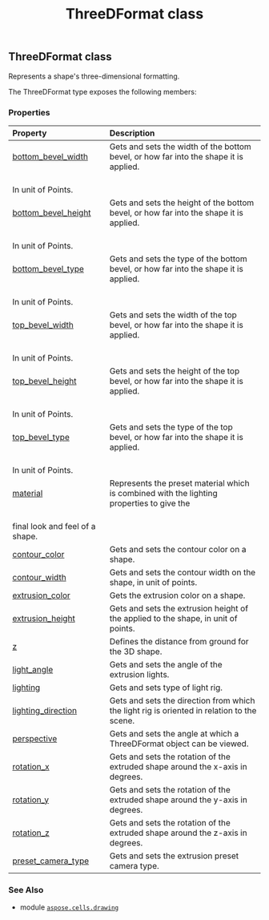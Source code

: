 ﻿---
title: ThreeDFormat class
second_title: Aspose.Cells for Python via .NET API References
description: 
type: docs
weight: 710
url: /aspose.cells.drawing/threedformat/
is_root: false
---

## ThreeDFormat class

Represents a shape's three-dimensional formatting.



The ThreeDFormat type exposes the following members:

### Properties
| Property | Description |
| :- | :- |
| [bottom_bevel_width](/cells/python-net/aspose.cells.drawing/threedformat/bottom_bevel_width) | Gets and sets the width of the bottom bevel, or how far into the shape it is applied.<br/>In unit of Points. |
| [bottom_bevel_height](/cells/python-net/aspose.cells.drawing/threedformat/bottom_bevel_height) | Gets and sets the height of the bottom bevel, or how far into the shape it is applied.<br/>In unit of Points. |
| [bottom_bevel_type](/cells/python-net/aspose.cells.drawing/threedformat/bottom_bevel_type) | Gets and sets the type of the bottom bevel, or how far into the shape it is applied.<br/>In unit of Points. |
| [top_bevel_width](/cells/python-net/aspose.cells.drawing/threedformat/top_bevel_width) | Gets and sets the width of the top bevel, or how far into the shape it is applied.<br/>In unit of Points. |
| [top_bevel_height](/cells/python-net/aspose.cells.drawing/threedformat/top_bevel_height) | Gets and sets the height of the top bevel, or how far into the shape it is applied.<br/>In unit of Points. |
| [top_bevel_type](/cells/python-net/aspose.cells.drawing/threedformat/top_bevel_type) | Gets and sets the type of the top bevel, or how far into the shape it is applied.<br/>In unit of Points. |
| [material](/cells/python-net/aspose.cells.drawing/threedformat/material) | Represents the preset material which is combined with the lighting properties to give the<br/>final look and feel of a shape. |
| [contour_color](/cells/python-net/aspose.cells.drawing/threedformat/contour_color) | Gets and sets the contour color on a shape. |
| [contour_width](/cells/python-net/aspose.cells.drawing/threedformat/contour_width) | Gets and sets the contour width on the shape, in unit of points. |
| [extrusion_color](/cells/python-net/aspose.cells.drawing/threedformat/extrusion_color) | Gets the extrusion color on a shape. |
| [extrusion_height](/cells/python-net/aspose.cells.drawing/threedformat/extrusion_height) | Gets and sets the extrusion height of the applied to the shape, in unit of points. |
| [z](/cells/python-net/aspose.cells.drawing/threedformat/z) | Defines the distance from ground for the 3D shape. |
| [light_angle](/cells/python-net/aspose.cells.drawing/threedformat/light_angle) | Gets and sets the angle of the extrusion lights. |
| [lighting](/cells/python-net/aspose.cells.drawing/threedformat/lighting) | Gets and sets type of light rig. |
| [lighting_direction](/cells/python-net/aspose.cells.drawing/threedformat/lighting_direction) | Gets and sets the direction from which the light rig is oriented in relation to the scene. |
| [perspective](/cells/python-net/aspose.cells.drawing/threedformat/perspective) | Gets and sets the angle at which a ThreeDFormat object can be viewed. |
| [rotation_x](/cells/python-net/aspose.cells.drawing/threedformat/rotation_x) | Gets and sets the rotation of the extruded shape around the x-axis in degrees. |
| [rotation_y](/cells/python-net/aspose.cells.drawing/threedformat/rotation_y) | Gets and sets the rotation of the extruded shape around the y-axis in degrees. |
| [rotation_z](/cells/python-net/aspose.cells.drawing/threedformat/rotation_z) | Gets and sets the rotation of the extruded shape around the z-axis in degrees. |
| [preset_camera_type](/cells/python-net/aspose.cells.drawing/threedformat/preset_camera_type) | Gets and sets the extrusion preset camera type. |



### See Also
* module [`aspose.cells.drawing`](..)
